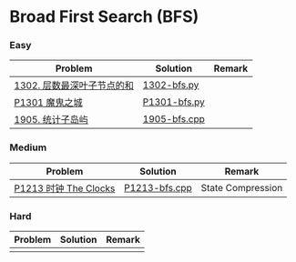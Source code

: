 # Broad First Search (BFS)

### Easy

| Problem | Solution | Remark |
| ------- | -------- | ------ |
| [1302. 层数最深叶子节点的和](https://leetcode.cn/problems/deepest-leaves-sum/) | [1302-bfs.py](https://github.com/chuzhumin98/PythonForMillions/blob/main/LeetCode/1302-bfs.py) |        |
| [P1301 魔鬼之城](https://www.luogu.com.cn/problem/P1301) | [P1301-bfs.py](https://github.com/chuzhumin98/PythonForMillions/blob/main/luogu/P1301-bfs.py) | |
| [1905. 统计子岛屿](https://leetcode.cn/problems/count-sub-islands/) | [1905-bfs.cpp](https://github.com/chuzhumin98/PythonForMillions/blob/main/LeetCode/1905-bfs.cpp) |  |



### Medium

| Problem                                                      | Solution                                                     | Remark |
| ------------------------------------------------------------ | ------------------------------------------------------------ | ------ |
| [P1213 时钟 The Clocks](https://www.luogu.com.cn/problem/P1213) | [P1213-bfs.cpp](https://github.com/chuzhumin98/PythonForMillions/blob/main/luogu/P1213-bfs.cpp) | State Compression |



### Hard

| Problem | Solution | Remark |
| ------- | -------- | ------ |
|   |  |        |